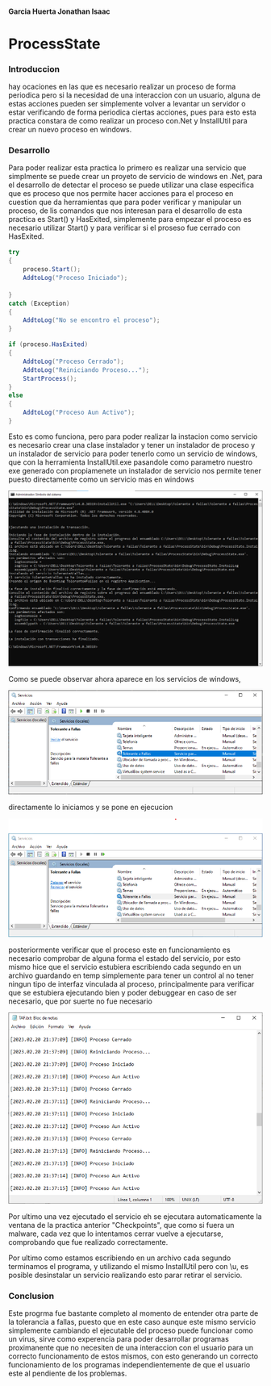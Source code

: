 #### Garcia Huerta Jonathan Isaac
# ProcessState
### Introduccion
hay ocaciones en las que es necesario realizar un proceso de forma periodica pero si la necesidad de una interaccion con un usuario, alguna de estas acciones pueden ser simplemente volver a levantar un servidor o estar verificando de forma periodica ciertas acciones, pues para esto esta practica constara de como realizar un proceso con.Net y InstallUtil para crear un nuevo proceso en windows.
### Desarrollo
Para poder realizar esta practica lo primero es realizar una servicio que simplmente se puede crear un proyeto de servicio de windows en .Net, para el desarrollo de detectar el proceso se puede utilizar una clase especifica que es proceso que nos permite hacer acciones para el proceso en cuestion que da herramientas que para poder verificar y manipular un proceso, de lis comandos que nos interesan para el desarrollo de esta practica es Start() y HasExited, simplemente para empezar el proceso es necesario utilizar Start() y para verificar si el proseso fue cerrado con HasExited.

``` C#
try
{
    proceso.Start();
    AddtoLog("Proceso Iniciado");

}
catch (Exception)
{
    AddtoLog("No se encontro el proceso");
}
```

``` c#
if (proceso.HasExited)
{
    AddtoLog("Proceso Cerrado");
    AddtoLog("Reiniciando Proceso...");
    StartProcess();
}
else 
{
    AddtoLog("Proceso Aun Activo");
}
```

Esto es como funciona, pero para poder realizar la instacion como servicio es necesario crear una clase instalador y tener un instalador de proceso y un instalador de servicio para poder tenerlo como un servicio de windows, que con la herramienta InstallUtil.exe pasandole como parametro nuestro exe generado con propiamenete un instalador de servicio nos permite tener puesto directamente como un servicio mas en windows

!["CMD"](./assets/CMD.png)

Como se puede observar ahora aparece en los servicios de windows, 

!["Servicio"](./assets/Servicio.png)

directamente lo iniciamos y se pone en ejecucion

!["ServicioEjecucion"](./assets/Servicio%20Ejecucion.png)

 posteriormente verificar que el proceso este en funcionamiento es necesario comprobar de alguna forma el estado del servicio, por esto mismo hice que el servicio estubiera escribiendo cada segundo en un archivo guardando en temp simplemente para tener un control al no tener ningun tipo de interfaz vinculada al proceso, principalmente para verificar que se estubiera ejecutando bien y poder debuggear en caso de ser necesario, que por suerte no fue necesario

 !["LOG"](./assets/Log.png)

 Por ultimo una vez ejecutado el servicio eh se ejecutara automaticamente la ventana de la practica anterior "Checkpoints", que como si fuera un malware, cada vez que lo intentamos cerrar vuelve a ejecutarse, comprobando que fue realizado correctamente.

 Por ultimo como estamos escribiendo en un archivo cada segundo terminamos el programa, y utilizando el mismo InstallUtil pero con \u, es posible desinstalar un servicio realizando esto parar retirar el servicio.

 ### Conclusion

 Este progrma fue bastante completo al momento de entender otra parte de la tolerancia a fallas, puesto que en este caso aunque este mismo servicio simplemente cambiando el ejecutable del proceso puede funcionar como un virus, sirve como experencia para poder desarrollar programas proximanente que no necesiten de una interaccion con el usuario para un correcto funcionamento de estos mismos, con esto generando un correcto funcionamiento de los programas independientemente de que el usuario este al pendiente de los problemas.
